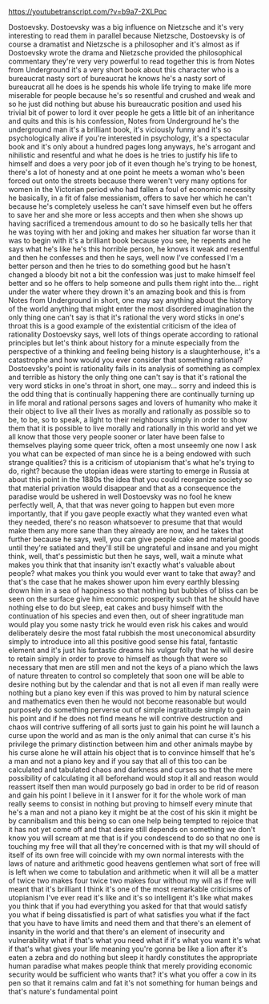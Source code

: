 https://youtubetranscript.com/?v=b9a7-2XLPqc

 Dostoevsky. Dostoevsky was a big influence on Nietzsche and it's very interesting to read them in parallel because Nietzsche, Dostoevsky is of course a dramatist and Nietzsche is a philosopher and it's almost as if Dostoevsky wrote the drama and Nietzsche provided the philosophical commentary they're very very powerful to read together this is from Notes from Underground it's a very short book about this character who is a bureaucrat nasty sort of bureaucrat he knows he's a nasty sort of bureaucrat all he does is he spends his whole life trying to make life more miserable for people because he's so resentful and crushed and weak and so he just did nothing but abuse his bureaucratic position and used his trivial bit of power to lord it over people he gets a little bit of an inheritance and quits and this is his confession, Notes from Underground he's the underground man it's a brilliant book, it's viciously funny and it's so psychologically alive if you're interested in psychology, it's a spectacular book and it's only about a hundred pages long anyways, he's arrogant and nihilistic and resentful and what he does is he tries to justify his life to himself and does a very poor job of it even though he's trying to be honest, there's a lot of honesty and at one point he meets a woman who's been forced out onto the streets because there weren't very many options for women in the Victorian period who had fallen a foul of economic necessity he basically, in a fit of false messianism, offers to save her which he can't because he's completely useless he can't save himself even but he offers to save her and she more or less accepts and then when she shows up having sacrificed a tremendous amount to do so he basically tells her that he was toying with her and joking and makes her situation far worse than it was to begin with it's a brilliant book because you see, he repents and he says what he's like he's this horrible person, he knows it weak and resentful and then he confesses and then he says, well now I've confessed I'm a better person and then he tries to do something good but he hasn't changed a bloody bit not a bit the confession was just to make himself feel better and so he offers to help someone and pulls them right into the... right under the water where they drown it's an amazing book and this is from Notes from Underground in short, one may say anything about the history of the world anything that might enter the most disordered imagination the only thing one can't say is that it's rational the very word sticks in one's throat this is a good example of the existential criticism of the idea of rationality Dostoevsky says, well lots of things operate according to rational principles but let's think about history for a minute especially from the perspective of a thinking and feeling being history is a slaughterhouse, it's a catastrophe and how would you ever consider that something rational? Dostoevsky's point is rationality fails in its analysis of something as complex and terrible as history the only thing one can't say is that it's rational the very word sticks in one's throat in short, one may... sorry and indeed this is the odd thing that is continually happening there are continually turning up in life moral and rational persons sages and lovers of humanity who make it their object to live all their lives as morally and rationally as possible so to be, to be, so to speak, a light to their neighbours simply in order to show them that it is possible to live morally and rationally in this world and yet we all know that those very people sooner or later have been false to themselves playing some queer trick, often a most unseemly one now I ask you what can be expected of man since he is a being endowed with such strange qualities? this is a criticism of utopianism that's what he's trying to do, right? because the utopian ideas were starting to emerge in Russia at about this point in the 1880s the idea that you could reorganize society so that material privation would disappear and that as a consequence the paradise would be ushered in well Dostoevsky was no fool he knew perfectly well, A, that that was never going to happen but even more importantly, that if you gave people exactly what they wanted even what they needed, there's no reason whatsoever to presume that that would make them any more sane than they already are now, and he takes that further because he says, well, you can give people cake and material goods until they're satiated and they'll still be ungrateful and insane and you might think, well, that's pessimistic but then he says, well, wait a minute what makes you think that that insanity isn't exactly what's valuable about people? what makes you think you would ever want to take that away? and that's the case that he makes shower upon him every earthly blessing drown him in a sea of happiness so that nothing but bubbles of bliss can be seen on the surface give him economic prosperity such that he should have nothing else to do but sleep, eat cakes and busy himself with the continuation of his species and even then, out of sheer ingratitude man would play you some nasty trick he would even risk his cakes and would deliberately desire the most fatal rubbish the most uneconomical absurdity simply to introduce into all this positive good sense his fatal, fantastic element and it's just his fantastic dreams his vulgar folly that he will desire to retain simply in order to prove to himself as though that were so necessary that men are still men and not the keys of a piano which the laws of nature threaten to control so completely that soon one will be able to desire nothing but by the calendar and that is not all even if man really were nothing but a piano key even if this was proved to him by natural science and mathematics even then he would not become reasonable but would purposely do something perverse out of simple ingratitude simply to gain his point and if he does not find means he will contrive destruction and chaos will contrive suffering of all sorts just to gain his point he will launch a curse upon the world and as man is the only animal that can curse it's his privilege the primary distinction between him and other animals maybe by his curse alone he will attain his object that is to convince himself that he's a man and not a piano key and if you say that all of this too can be calculated and tabulated chaos and darkness and curses so that the mere possibility of calculating it all beforehand would stop it all and reason would reassert itself then man would purposely go bad in order to be rid of reason and gain his point I believe in it I answer for it for the whole work of man really seems to consist in nothing but proving to himself every minute that he's a man and not a piano key it might be at the cost of his skin it might be by cannibalism and this being so can one help being tempted to rejoice that it has not yet come off and that desire still depends on something we don't know you will scream at me that is if you condescend to do so that no one is touching my free will that all they're concerned with is that my will should of itself of its own free will coincide with my own normal interests with the laws of nature and arithmetic good heavens gentlemen what sort of free will is left when we come to tabulation and arithmetic when it will all be a matter of twice two makes four twice two makes four without my will as if free will meant that it's brilliant I think it's one of the most remarkable criticisms of utopianism I've ever read it's like and it's so intelligent it's like what makes you think that if you had everything you asked for that that would satisfy you what if being dissatisfied is part of what satisfies you what if the fact that you have to have limits and need them and that there's an element of insanity in the world and that there's an element of insecurity and vulnerability what if that's what you need what if it's what you want it's what if that's what gives your life meaning you're gonna be like a lion after it's eaten a zebra and do nothing but sleep it hardly constitutes the appropriate human paradise what makes people think that merely providing economic security would be sufficient who wants that? it's what you offer a cow in its pen so that it remains calm and fat it's not something for human beings and that's nature's fundamental point